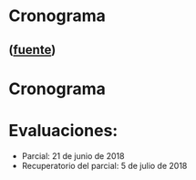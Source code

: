 # Cronograma
([fuente](https://campus.exactas.uba.ar/course/view.php?id=1100&section=8))
---
# Cronograma

# Evaluaciones:

  - Parcial: 21 de junio de 2018
  - Recuperatorio del parcial: 5 de julio de 2018

